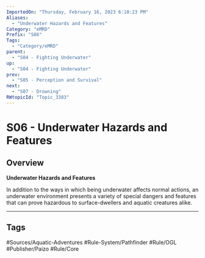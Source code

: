 ```yaml
---
ImportedOn: "Thursday, February 16, 2023 6:10:23 PM"
Aliases:
  - "Underwater Hazards and Features"
Category: "eMRD"
Prefix: "S06"
Tags:
  - "Category/eMRD"
parent:
  - "S04 - Fighting Underwater"
up:
  - "S04 - Fighting Underwater"
prev:
  - "S05 - Perception and Survival"
next:
  - "S07 - Drowning"
RWtopicId: "Topic_3383"
---
```

# S06 - Underwater Hazards and Features
## Overview
**Underwater Hazards and Features**

In addition to the ways in which being underwater affects normal actions, an underwater environment presents a variety of special dangers and features that can prove hazardous to surface-dwellers and aquatic creatures alike.


---
## Tags
#Sources/Aquatic-Adventures #Rule-System/Pathfinder #Rule/OGL #Publisher/Paizo #Rule/Core

